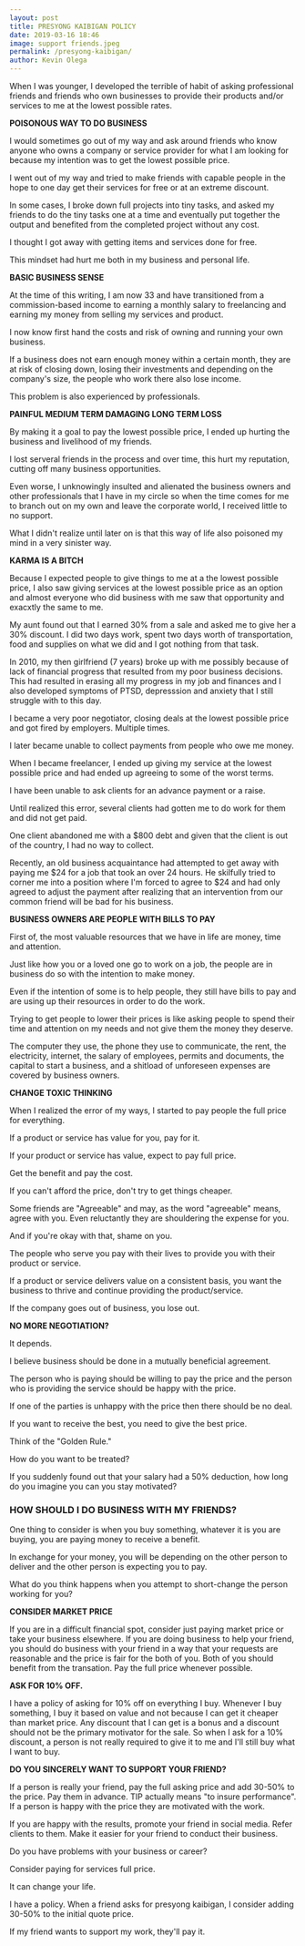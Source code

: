 ```yaml
--- 
layout: post 
title: PRESYONG KAIBIGAN POLICY
date: 2019-03-16 18:46
image: support friends.jpeg
permalink: /presyong-kaibigan/ 
author: Kevin Olega 
--- 
```

When I was younger, I developed the terrible of habit of asking professional friends and friends who own businesses to provide their products and/or services to me at the lowest possible rates.

**POISONOUS WAY TO DO BUSINESS**

I would sometimes go out of my way and ask around friends who know anyone who owns a company or service provider for what I am looking for because my intention was to get the lowest possible price.

I went out of my way and tried to make friends with capable people in the hope to one day get their services for free or at an extreme discount. 

In some cases, I broke down full projects into tiny tasks, and asked my friends to do the tiny tasks one at a time and eventually put together the output and benefited from the completed project without any cost.

I thought I got away with getting items and services done for free.

This mindset had hurt me both in my business and personal life. 

**BASIC BUSINESS SENSE**

At the time of this writing, I am now 33 and have transitioned from a commission-based income to earning a monthly salary to freelancing and earning my money from selling my services and product.

I now know first hand the costs and risk of owning and running your own business.

If a business does not earn enough money within a certain month, they are at risk of closing down, losing their investments and depending on the company's size, the people who work there also lose income. 

This problem is also experienced by professionals.

**PAINFUL MEDIUM TERM DAMAGING LONG TERM LOSS**

By making it a goal to pay the lowest possible price, I ended up hurting the business and livelihood of my friends.

I lost serveral friends in the process and over time, this hurt my reputation, cutting off many business opportunities.

Even worse, I unknowingly insulted and alienated the business owners and other professionals that I have in my circle so when the time comes for me to branch out on my own and leave the corporate world, I received little to no support.

What I didn't realize until later on is that this way of life also poisoned my mind in a very sinister way. 

**KARMA IS A BITCH**

Because I expected people to give things to me at a the lowest possible price, I also saw giving services at the lowest possible price as an option and almost everyone who did business with me saw that opportunity and exacxtly the same to me.

My aunt found out that I earned 30% from a sale and asked me to give her a 30% discount. I did two days work, spent two days worth of transportation, food and supplies on what we did and I got nothing from that task.

In 2010, my then girlfriend (7 years) broke up with me possibly because of lack of financial progress that resulted from my poor business decisions. This had resulted in erasing all my progress in my job and finances and I also developed symptoms of PTSD, depresssion and anxiety that I still struggle with to this day.

I became a very poor negotiator, closing deals at the lowest possible price and got fired by employers. Multiple times.

I later became unable to collect payments from people who owe me money.

When I became freelancer, I ended up giving my service at the lowest possible price and had ended up agreeing to some of the worst terms.

I have been unable to ask clients for an advance payment or a raise.

Until realized this error, several clients had gotten me to do work for them and did not get paid.

One client abandoned me with a $800 debt and given that the client is out of the country, I had no way to collect.

Recently, an old business acquaintance had attempted to get away with paying me $24 for a job that took an over 24 hours. He skilfully tried to corner me into a position where I'm forced to agree to $24 and had only agreed to adjust the payment after realizing that an intervention from our common friend will be bad for his business.

**BUSINESS OWNERS ARE PEOPLE WITH BILLS TO PAY**

First of, the most valuable resources that we have in life are money, time and attention. 

Just like how you or a loved one go to work on a job, the people are in business do so with the intention to make money. 

Even if the intention of some is to help people, they still have bills to pay and are using up their resources in order to do the work.

Trying to get people to lower their prices is like asking people to spend their time and attention on my needs and not give them the money they deserve. 

The computer they use, the phone they use to communicate, the rent, the electricity, internet, the salary of employees, permits and documents, the capital to start a business, and a shitload of unforeseen expenses are covered by business owners.

**CHANGE TOXIC THINKING**

When I realized the error of my ways, I started to pay people the full price for everything.

If a product or service has value for you, pay for it.

If your product or service has value, expect to pay full price.

Get the benefit and pay the cost.

If you can't afford the price, don't try to get things cheaper.

Some friends are "Agreeable" and may, as the word "agreeable" means, agree with you. Even reluctantly they are shouldering the expense for you. 

And if you're okay with that, shame on you.

The people who serve you pay with their lives to provide you with their product or service.

If a product or service delivers value on a consistent basis, you want the business to thrive and continue providing the product/service.

If the company goes out of business, you lose out. 

**NO MORE NEGOTIATION?**

It depends. 

I believe business should be done in a mutually beneficial agreement.

The person who is paying should be willing to pay the price and the person who is providing the service should be happy with the price.

If one of the parties is unhappy with the price then there should be no deal.

If you want to receive the best, you need to give the best price.

Think of the "Golden Rule."

How do you want to be treated?

If you suddenly found out that your salary had a 50% deduction, how long do you imagine you can you stay motivated?

### HOW SHOULD I DO BUSINESS WITH MY FRIENDS?

One thing to consider is when you buy something, whatever it is you are buying, you are paying money to receive a benefit.

In exchange for your money, you will be depending on the other person to deliver and the other person is expecting you to pay.

What do you think happens when you attempt to short-change the person working for you?

**CONSIDER MARKET PRICE**

If you are in a difficult financial spot, consider just paying market price or take your business elsewhere. If you are doing business to help your friend, you should do business with your friend in a way that your requests are reasonable and the price is fair for the both of you. Both of you should benefit from the transation. Pay the full price whenever possible.

**ASK FOR 10% OFF.**

I have a policy of asking for 10% off on everything I buy. Whenever I buy something, I buy it based on value and not because I can get it cheaper than market price. Any discount that I can get is a bonus and a discount should not be the primary motivator for the sale. So when I ask for a 10% discount, a person is not really required to give it to me and I'll still buy what I want to buy.

**DO YOU SINCERELY WANT TO SUPPORT YOUR FRIEND?**

If a person is really your friend, pay the full asking price and add 30-50% to the price. Pay them in advance. TIP actually means "to insure performance". If a person is happy with the price they are motivated with the work. 

If you are happy with the results, promote your friend in social media. Refer clients to them. Make it easier for your friend to conduct their business.

Do you have problems with your business or career?

Consider paying for services full price. 

It can change your life.

I have a policy. When a friend asks for presyong kaibigan, I consider adding 30-50% to the initial quote price.

If my friend wants to support my work, they'll pay it.